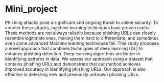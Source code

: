 # Mini_project
Phishing attacks pose a significant and ongoing threat to online security. To
counter these attacks, machine learning techniques have proven useful. These methods are not
always reliable because phishing URLs can closely resemble legitimate ones, making them hard
to differentiate, and sometimes even some advanced Machine learning techniques fail. This
study proposes a novel approach that combines techniques of deep learning (DL) to enhance
phishing detection. Deep learning algorithms are better in identifying patterns in data. We assess
our approach using a dataset that contains phishing URLs and demonstrate that our method
achieves improved accuracy in identifying phishing URLs. Our approach is also effective in
detecting new and previously unknown phishing URLs.
